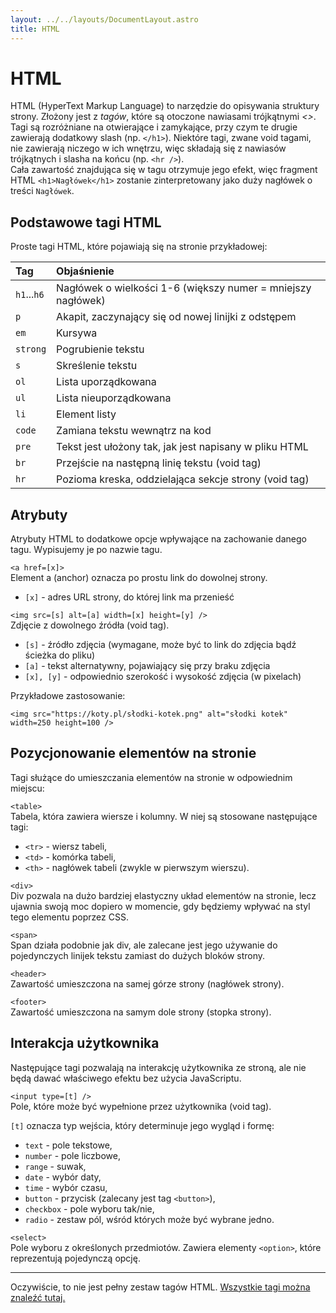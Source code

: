 ```yaml
---
layout: ../../layouts/DocumentLayout.astro
title: HTML
---
```


# HTML

HTML (HyperText Markup Language) to narzędzie do opisywania struktury strony. Złożony jest z *tagów*, które są otoczone nawiasami trójkątnymi *<>*.  
Tagi są rozróżniane na otwierające i zamykające, przy czym te drugie zawierają dodatkowy slash (np. `</h1>`). Niektóre tagi, zwane void tagami, nie zawierają niczego w ich wnętrzu, więc składają się z nawiasów trójkątnych i slasha na końcu (np. `<hr />`).  
Cała zawartość znajdująca się w tagu otrzymuje jego efekt, więc fragment HTML `<h1>Nagłówek</h1>` zostanie zinterpretowany jako duży nagłówek o treści `Nagłówek`.

## Podstawowe tagi HTML

Proste tagi HTML, które pojawiają się na stronie przykładowej:

| Tag         | Objaśnienie                                                  |
| :---------- | :----------------------------------------------------------- |
| `h1`...`h6` | Nagłówek o wielkości 1-6 (większy numer = mniejszy nagłówek) |
| `p`         | Akapit, zaczynający się od nowej linijki z odstępem          |
| `em`        | Kursywa                                                      |
| `strong`    | Pogrubienie tekstu                                           |
| `s`         | Skreślenie tekstu                                            |
| `ol`        | Lista uporządkowana                                          |
| `ul`        | Lista nieuporządkowana                                       |
| `li`        | Element listy                                                |
| `code`      | Zamiana tekstu wewnątrz na kod                               |
| `pre`       | Tekst jest ułożony tak, jak jest napisany w pliku HTML       |
| `br`        | Przejście na następną linię tekstu (void tag)                |
| `hr`        | Pozioma kreska, oddzielająca sekcje strony (void tag)        |

## Atrybuty

Atrybuty HTML to dodatkowe opcje wpływające na zachowanie danego tagu. Wypisujemy je po nazwie tagu.

`<a href=[x]>`  
Element a (anchor) oznacza po prostu link do dowolnej strony.  
- `[x]` - adres URL strony, do której link ma przenieść

`<img src=[s] alt=[a] width=[x] height=[y] />`  
Zdjęcie z dowolnego źródła (void tag).
- `[s]` - źródło zdjęcia (wymagane, może być to link do zdjęcia bądź ścieżka do pliku)
- `[a]` - tekst alternatywny, pojawiający się przy braku zdjęcia
- `[x], [y]` - odpowiednio szerokość i wysokość zdjęcia (w pixelach)

Przykładowe zastosowanie:

`<img src="https://koty.pl/słodki-kotek.png" alt="słodki kotek" width=250 height=100 />`  

## Pozycjonowanie elementów na stronie

Tagi służące do umieszczania elementów na stronie w odpowiednim miejscu:

`<table>`  
Tabela, która zawiera wiersze i kolumny. W niej są stosowane następujące tagi:
- `<tr>` - wiersz tabeli,
- `<td>` - komórka tabeli,
- `<th>` - nagłówek tabeli (zwykle w pierwszym wierszu).

`<div>`  
Div pozwala na dużo bardziej elastyczny układ elementów na stronie, lecz ujawnia swoją moc dopiero w momencie, gdy będziemy wpływać na styl tego elementu poprzez CSS.

`<span>`  
Span działa podobnie jak div, ale zalecane jest jego używanie do pojedynczych linijek tekstu zamiast do dużych bloków strony.

`<header>`  
Zawartość umieszczona na samej górze strony (nagłówek strony).

`<footer>`  
Zawartość umieszczona na samym dole strony (stopka strony).

## Interakcja użytkownika

Następujące tagi pozwalają na interakcję użytkownika ze stroną, ale nie będą dawać właściwego efektu bez użycia JavaScriptu.

`<input type=[t] />`  
Pole, które może być wypełnione przez użytkownika (void tag).

`[t]` oznacza typ wejścia, który determinuje jego wygląd i formę:

- `text` - pole tekstowe,
- `number` - pole liczbowe,
- `range` - suwak,
- `date` - wybór daty,
- `time` - wybór czasu,
- `button` - przycisk (zalecany jest tag `<button>`),
- `checkbox` - pole wyboru tak/nie,
- `radio` - zestaw pól, wśród których może być wybrane jedno.

`<select>`  
Pole wyboru z określonych przedmiotów. Zawiera elementy `<option>`, które reprezentują pojedynczą opcję.

---

Oczywiście, to nie jest pełny zestaw tagów HTML. [Wszystkie tagi można znaleźć tutaj.](https://developer.mozilla.org/en-US/docs/Web/HTML)
